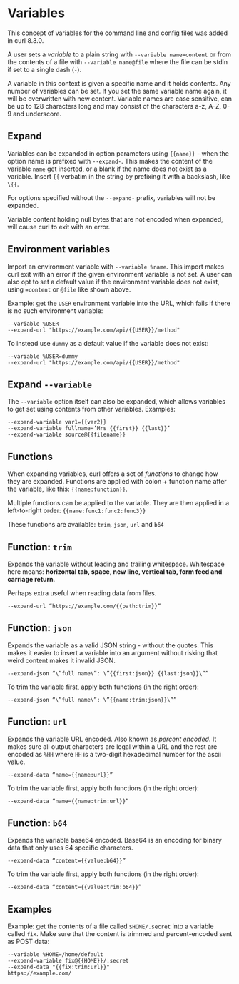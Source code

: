 # Variables

This concept of variables for the command line and config files was added in
curl 8.3.0.

A user sets a *variable* to a plain string with `--variable name=content` or
from the contents of a file with `--variable name@file` where the file can be
stdin if set to a single dash (`-`).

A variable in this context is given a specific name and it holds contents. Any
number of variables can be set. If you set the same variable name again, it
will be overwritten with new content. Variable names are case sensitive, can
be up to 128 characters long and may consist of the characters a-z, A-Z, 0-9
and underscore.

## Expand

Variables can be expanded in option parameters using `{{name}}` - when the
option name is prefixed with `--expand-`. This makes the content of the
variable `name` get inserted, or a blank if the name does not exist as a
variable. Insert `{{` verbatim in the string by prefixing it with a backslash,
like `\{{`.

For options specified without the `--expand-` prefix, variables will not be
expanded.

Variable content holding null bytes that are not encoded when expanded, will
cause curl to exit with an error.

## Environment variables

Import an environment variable with `--variable %name`. This import makes curl
exit with an error if the given environment variable is not set. A user can
also opt to set a default value if the environment variable does not exist,
using `=content` or `@file` like shown above.

Example: get the `USER` environment variable into the URL, which fails if
there is no such environment variable:

    --variable %USER
    --expand-url "https://example.com/api/{{USER}}/method"

To instead use `dummy` as a default value if the variable does not exist:

    --variable %USER=dummy
    --expand-url "https://example.com/api/{{USER}}/method"

## Expand `--variable`

The `--variable` option itself can also be expanded, which allows variables to
get set using contents from other variables. Examples:

    --expand-variable var1={{var2}}
    --expand-variable fullname=’Mrs {{first}} {{last}}’
    --expand-variable source@{{filename}}

## Functions

When expanding variables, curl offers a set of *functions* to change how they
are expanded. Functions are applied with colon + function name after the
variable, like this: `{{name:function}}`.

Multiple functions can be applied to the variable. They are then applied in a
left-to-right order: `{{name:func1:func2:func3}}`

These functions are available: `trim`, `json`, `url` and `b64`

## Function: `trim`

Expands the variable without leading and trailing whitespace. Whitespace here
means: **horizontal tab, space, new line, vertical tab, form feed and carriage
return**.

Perhaps extra useful when reading data from files.

    --expand-url “https://example.com/{{path:trim}}”

## Function: `json`

Expands the variable as a valid JSON string - without the quotes. This makes
it easier to insert a variable into an argument without risking that weird
content makes it invalid JSON.

    --expand-json “\”full name\”: \”{{first:json}} {{last:json}}\””

To trim the variable first, apply both functions (in the right order):

    --expand-json “\”full name\”: \”{{name:trim:json}}\””

## Function: `url`

Expands the variable URL encoded. Also known as *percent encoded*. It makes
sure all output characters are legal within a URL and the rest are encoded as
`%HH` where `HH` is a two-digit hexadecimal number for the ascii value.

    --expand-data “name={{name:url}}”

To trim the variable first, apply both functions (in the right order):

    --expand-data “name={{name:trim:url}}”

## Function: `b64`

Expands the variable base64 encoded. Base64 is an encoding for binary data
that only uses 64 specific characters.

    --expand-data “content={{value:b64}}”

To trim the variable first, apply both functions (in the right order):

    --expand-data “content={{value:trim:b64}}”

## Examples

Example: get the contents of a file called `$HOME/.secret` into a variable
called `fix`. Make sure that the content is trimmed and percent-encoded sent
as POST data:

    --variable %HOME=/home/default
    --expand-variable fix@{{HOME}}/.secret
    --expand-data "{{fix:trim:url}}"
    https://example.com/
